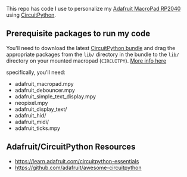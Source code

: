 This repo has code I use to personalize my [Adafruit MacroPad RP2040](https://learn.adafruit.com/adafruit-macropad-rp2040) using [CircuitPython](https://docs.circuitpython.org/en/latest/README.html).


## Prerequisite packages to run my code
You'll need to download the latest [CircuitPython bundle](https://circuitpython.org/libraries) and drag the appropriate packages from the `lib/` directory in the bundle to the `lib/` directory on your mounted macropad (`CIRCUITPY`). [More info here](https://learn.adafruit.com/adafruit-macropad-rp2040/macropad-circuitpython-library)

specifically, you'll need:
- adafruit_macropad.mpy 
- adafruit_debouncer.mpy
- adafruit_simple_text_display.mpy
- neopixel.mpy 
- adafruit_display_text/ 
- adafruit_hid/ 
- adafruit_midi/
- adafruit_ticks.mpy


## Adafruit/CircuitPython Resources
- https://learn.adafruit.com/circuitpython-essentials
- https://github.com/adafruit/awesome-circuitpython

